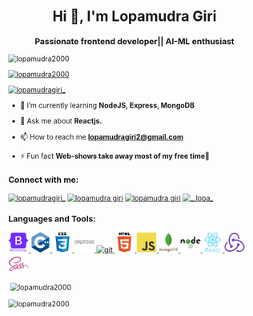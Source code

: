 <h1 align="center">Hi 👋, I'm Lopamudra Giri</h1>
<h3 align="center">Passionate frontend developer|| AI-ML enthusiast</h3>

<p align="left"> <img src="https://komarev.com/ghpvc/?username=lopamudra2000&label=Profile%20views&color=0e75b6&style=flat" alt="lopamudra2000" /> </p>

<p align="left"> <a href="https://github.com/ryo-ma/github-profile-trophy"><img src="https://github-profile-trophy.vercel.app/?username=lopamudra2000" alt="lopamudra2000" /></a> </p>

<p align="left"> <a href="https://twitter.com/lopamudragiri_" target="blank"><img src="https://img.shields.io/twitter/follow/lopamudragiri_?logo=twitter&style=for-the-badge" alt="lopamudragiri_" /></a> </p>

- 🌱 I’m currently learning **NodeJS, Express, MongoDB**

- 💬 Ask me about **Reactjs.**

- 📫 How to reach me **lopamudragiri2@gmail.com**

- ⚡ Fun fact **Web-shows take away most of my free time🌚**

<h3 align="left">Connect with me:</h3>
<p align="left">
<a href="https://twitter.com/lopamudragiri_" target="blank"><img align="center" src="https://cdn.jsdelivr.net/npm/simple-icons@3.0.1/icons/twitter.svg" alt="lopamudragiri_" height="30" width="40" /></a>
<a href="https://linkedin.com/in/lopamudra giri" target="blank"><img align="center" src="https://cdn.jsdelivr.net/npm/simple-icons@3.0.1/icons/linkedin.svg" alt="lopamudra giri" height="30" width="40" /></a>
<a href="https://fb.com/lopamudra giri" target="blank"><img align="center" src="https://cdn.jsdelivr.net/npm/simple-icons@3.0.1/icons/facebook.svg" alt="lopamudra giri" height="30" width="40" /></a>
<a href="https://instagram.com/_.lopa_" target="blank"><img align="center" src="https://cdn.jsdelivr.net/npm/simple-icons@3.0.1/icons/instagram.svg" alt="_.lopa_" height="30" width="40" /></a>
</p>

<h3 align="left">Languages and Tools:</h3>
<p align="left"> <a href="https://getbootstrap.com" target="_blank"> <img src="https://raw.githubusercontent.com/devicons/devicon/master/icons/bootstrap/bootstrap-plain-wordmark.svg" alt="bootstrap" width="40" height="40"/> </a> <a href="https://www.w3schools.com/cpp/" target="_blank"> <img src="https://raw.githubusercontent.com/devicons/devicon/master/icons/cplusplus/cplusplus-original.svg" alt="cplusplus" width="40" height="40"/> </a> <a href="https://www.w3schools.com/css/" target="_blank"> <img src="https://raw.githubusercontent.com/devicons/devicon/master/icons/css3/css3-original-wordmark.svg" alt="css3" width="40" height="40"/> </a> <a href="https://expressjs.com" target="_blank"> <img src="https://raw.githubusercontent.com/devicons/devicon/master/icons/express/express-original-wordmark.svg" alt="express" width="40" height="40"/> </a> <a href="https://git-scm.com/" target="_blank"> <img src="https://www.vectorlogo.zone/logos/git-scm/git-scm-icon.svg" alt="git" width="40" height="40"/> </a> <a href="https://www.w3.org/html/" target="_blank"> <img src="https://raw.githubusercontent.com/devicons/devicon/master/icons/html5/html5-original-wordmark.svg" alt="html5" width="40" height="40"/> </a> <a href="https://developer.mozilla.org/en-US/docs/Web/JavaScript" target="_blank"> <img src="https://raw.githubusercontent.com/devicons/devicon/master/icons/javascript/javascript-original.svg" alt="javascript" width="40" height="40"/> </a> <a href="https://www.mongodb.com/" target="_blank"> <img src="https://raw.githubusercontent.com/devicons/devicon/master/icons/mongodb/mongodb-original-wordmark.svg" alt="mongodb" width="40" height="40"/> </a> <a href="https://nodejs.org" target="_blank"> <img src="https://raw.githubusercontent.com/devicons/devicon/master/icons/nodejs/nodejs-original-wordmark.svg" alt="nodejs" width="40" height="40"/> </a> <a href="https://reactjs.org/" target="_blank"> <img src="https://raw.githubusercontent.com/devicons/devicon/master/icons/react/react-original-wordmark.svg" alt="react" width="40" height="40"/> </a> <a href="https://redux.js.org" target="_blank"> <img src="https://raw.githubusercontent.com/devicons/devicon/master/icons/redux/redux-original.svg" alt="redux" width="40" height="40"/> </a> <a href="https://sass-lang.com" target="_blank"> <img src="https://raw.githubusercontent.com/devicons/devicon/master/icons/sass/sass-original.svg" alt="sass" width="40" height="40"/> </a> </p>


<p>&nbsp;<img align="center" src="https://github-readme-stats.vercel.app/api?username=lopamudra2000&show_icons=true&locale=en" alt="lopamudra2000" /></p>

<p><img align="center" src="https://github-readme-streak-stats.herokuapp.com/?user=lopamudra2000&" alt="lopamudra2000" /></p>
